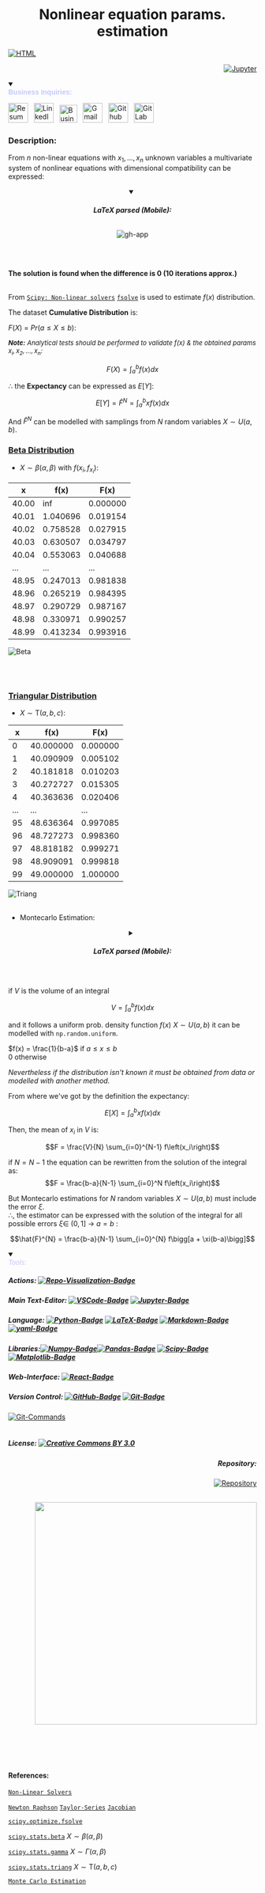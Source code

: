 <h1><div align="center"> Nonlinear equation params. estimation </div></h1>
<div align="left">

  
[![HTML](https://img.shields.io/badge/HTML-100000?style=flat&logo=html5&logoColor=red)](https://htmlpreview.github.io/?https://github.com/EstebanMqz/Non-linear-equation-Parameter-estimation/blob/main/.html/README.html)
</div>

<div align="right">
  
[![Jupyter](https://img.shields.io/badge/Notebook-000000?style=square&logo=jupyter&logoColor=orange)](https://github.com/EstebanMqz/Non-linear-equation-Parameter-estimation/blob/main/nonlinear-eq_estimation.ipynb)</div>
</div>
<Details open>

<summary> <div style="font-family: Arial, sans-serif; color: #c4c8ff"> <b>Business Inquiries:</b> </div> </summary>

[<img width="40px" height="40px" src="https://www.svgrepo.com/show/452228/html-5.svg" alt="Resume">](https://estebanmqz.github.io/EstebanMqz/) &nbsp; [<img width="40px" height="40px" src="https://img.icons8.com/?size=512&amp;id=MR3dZdlA53te&amp;format=png" alt="LinkedIn">](https://www.linkedin.com/in/estebanmqz/) &nbsp; [<img width="36px" height="36px" src="https://cdn.worldvectorlogo.com/logos/whatsapp-business-bg.svg" alt="Business">](https://tinyurl.com/Estebans-Phone) &nbsp; <a href="mailto:emarquez1895@gmail.com" style="text-decoration: none;"><img width="40px" height="40px" style="max-width: 100%; max-height: 100%;" src="https://img.icons8.com/color/452/gmail-new.png" alt="Gmail"></a> &nbsp; [<img width="40px" height="40px" style="max-width: 100%; max-height: 100%;" src="https://cdn3d.iconscout.com/3d/free/thumb/free-github-6343501-5220956.png?f=webp" alt="Github">](https://github.com/EstebanMqz) &nbsp; [<img width="40px" height="40px" style="max-width: 100%; max-height: 100%;" src="https://img.icons8.com/color/452/gitlab.png" alt="GitLab">](https://gitlab.com/EstebanMqz)
</Details></div>

### Description:
From $n$ non-linear equations with $x_{1},..., x_n$ unknown variables a multivariate system of nonlinear equations with 
dimensional compatibility can be expressed: <br>

<div align="center"> <Details open> <Summary>  

###### <b>LaTeX parsed (Mobile):</b> </Summary>

![gh-app](images/Description.jpg)

</Details></div><br><br>

<b> The solution is found when the difference is 0 (10 iterations approx.)</b>
<br><br>

From [`Scipy: Non-linear solvers`](README.md#References) [`fsolve`](README.md#References) is used to estimate $f(x)$ distribution.<br>

The dataset <b>Cumulative Distribution</b> is:


$F(X)$ = ${Pr}(a \leq  X \leq b)$:

<font size="2"><i><b>Note:</b> Analytical tests should be performed to validate $f(x)$ & the obtained params $x_i,x_2,...,x_n:$</i></font>


$$F(X) = \int_{a}^{b} f(x) dx$$ 

$\therefore$ the <b>Expectancy</b> can be expressed as $E[Y]$:

$$E [Y] = \hat{F}^{N} = \int_{a}^{b} x f(x) dx$$ 

And $\hat{F}^{N}$ can be modelled with samplings from $N$ random variables $X \sim U(a,b)$.

<h3><a href="https://en.wikipedia.org/wiki/Beta_distribution">Beta Distribution</a></h3>

+ $X\sim\beta(\alpha, \beta)$ with $f(x_{i}, f_{x_{i}}):$ <br>

|   x   |   f(x)   |   F(x)   |
|-------|---------|---------|
| 40.00 |   inf   | 0.000000|
| 40.01 | 1.040696| 0.019154|
| 40.02 | 0.758528| 0.027915|
| 40.03 | 0.630507| 0.034797|
| 40.04 | 0.553063| 0.040688|
|  ...  |   ...   |   ...   |
| 48.95 | 0.247013| 0.981838|
| 48.96 | 0.265219| 0.984395|
| 48.97 | 0.290729| 0.987167|
| 48.98 | 0.330971| 0.990257|
| 48.99 | 0.413234| 0.993916|

![Beta](images/Beta(x,a,b).png)<br><br>

<br>

<h3><a href="https://en.wikipedia.org/wiki/Triangular_distribution">Triangular Distribution</a></h3>

+ $X\sim\text{T}(a,b,c)$:

|   x   |   f(x)   |   F(x)   |
|-------|---------|---------|
|  0    | 40.000000| 0.000000|
|  1    | 40.090909| 0.005102|
|  2    | 40.181818| 0.010203|
|  3    | 40.272727| 0.015305|
|  4    | 40.363636| 0.020406|
|  ...  |   ...   |   ...   |
|  95   | 48.636364| 0.997085|
|  96   | 48.727273| 0.998360|
|  97   | 48.818182| 0.999271|
|  98   | 48.909091| 0.999818|
|  99   | 49.000000| 1.000000|

![Triang](images/Triang(x_c_a_b).png)<br><br>

+ Montecarlo Estimation:<br>

<div align="center"> <Details> <Summary>  

###### <b>LaTeX parsed (Mobile):</b> </Summary>

![gh-app](images/MC.jpg)

</Details></div>

<br>

<div class="alert alert-block alert-info">

if $V$ is the volume of an integral 

$$V = \int_{a}^{b} f(x) dx$$
   
and it follows a uniform prob. density function $f(x)$ $X \sim U(a,b)$ it can be modelled with `np.random.uniform`.<br>

$f(x) = \frac{1}{b-a}$ if $a \leq x \leq b$ <br>
$0$ otherwise

<i>Nevertheless if the distribution isn't known it must be obtained from data or modelled with another method.</i>

From where we've got by the definition the expectancy:<br>

$$E[X] = \int_{a}^{b} x f(x) dx$$

Then, the mean of $x_{i}$ in $V$ is:

$$F = \frac{V}{N} \sum_{i=0}^{N-1} f\left(x_i\right)$$

if $N = N-1$ the equation can be rewritten from the solution of the integral as:
$$F = \frac{b-a}{N-1} \sum_{i=0}^N f\left(x_i\right)$$

But Montecarlo estimations for $N$ random variables $X \sim U(a,b)$ must include the error  $\xi$.<br>
$\therefore$, the estimator can be expressed with the solution of the integral for all possible errors $\xi \in$ $(0,1]$ $\rightarrow$ $a = b$ :

$$\hat{F}^{N} = \frac{b-a}{N-1} \sum_{i=0}^{N} f\bigg[a + \xi(b-a)\bigg]$$


<Details open>
<summary> <div style="font-family: Arial, sans-serif; color: #c4c8ff"> <i>Tools:</i> </div> </summary>


##### Actions:  [![Repo-Visualization-Badge](https://img.shields.io/badge/Action-Visualization-020521?style=square&logo=github&logoColor=white)](https://githubnext.com/projects/repo-visualization)<br>
##### Main Text-Editor:  [![VSCode-Badge](https://img.shields.io/badge/VSCode-007ACC?style=square&logo=visual-studio-code&logoColor=white)](https://code.visualstudio.com/)  [![Jupyter-Badge](https://img.shields.io/badge/Jupyter-F37626?style=flat-square&logo=Jupyter&logoColor=white)](https://jupyter.org/try)<br>
##### Language:  [![Python-Badge](https://img.shields.io/badge/Python-2b6dd6.svg?style=square&logo=Python&logoColor=green)](https://www.python.org)  [![LaTeX-Badge](https://img.shields.io/badge/LaTeX-white.svg?style=square&logo=LaTeX&logoColor=008080)](https://www.latex-project.org)  [![Markdown-Badge](https://img.shields.io/badge/Markdown-000000.svg?style=square&logo=Markdown&logoColor=white)](https://www.markdownguide.org)  [![yaml-Badge](https://img.shields.io/badge/YAML-000000?style=square&logo=yaml&logoColor=red)](https://yaml.org)<br>
##### Libraries:[![Numpy-Badge](https://img.shields.io/badge/Numpy-013243?style=flat-square&logo=numpy&logoColor=white)](https://numpy.org)[![Pandas-Badge](https://img.shields.io/badge/Pandas-150458?style=square&logo=pandas&logoColor=white)](https://pandas.pydata.org)  [![Scipy-Badge](https://img.shields.io/badge/Scipy-darkblue?style=square&logo=scipy&logoColor=white)](https://www.scipy.org)  [![Matplotlib-Badge](https://img.shields.io/badge/Matplotlib-000000?style=flat-square&logo=Matplotlib&logoColor=white)](https://matplotlib.org)<br>
##### Web-Interface:&nbsp;[![React-Badge](https://img.shields.io/badge/React-61DAFB?style=flat-square&logo=react&logoColor=black)](https://create-react-app.dev)&nbsp;<br>
##### Version Control:&nbsp;[![GitHub-Badge](https://img.shields.io/badge/GitHub-100000?style=flat-square&logo=github&logoColor=white)](https://github.com)&nbsp;[![Git-Badge](https://img.shields.io/badge/Git-F05032.svg?style=flat-square&logo=Git&logoColor=white)](https://git-scm.com)<br>
[![Git-Commands](https://img.shields.io/badge/Git%20Commands-gray?style=flat-square&logo=git&logoColor=white)](https://github.com/EstebanMqz/Git-Commands)<br><br>

##### License:&nbsp;[![Creative Commons BY 3.0](https://img.shields.io/badge/License-CC%20BY%203.0-yellow.svg?style=flat-square)](https://creativecommons.org/licenses/by/3.0/)<br>
</Details>
<div align="right">

##### Repository: 

[![Repository](https://img.shields.io/badge/Repository-Visualization-0089D6?style=square&logo=microsoft-azure&logoColor=white)](https://mango-dune-07a8b7110.1.azurestaticapps.net/?repo=EstebanMqz%2FNon-linear-eq-parameter-estimation-Samplings) 

<img src="images/diagram.svg" width="450"><br><br><br><br></div>
---
#### References: 

[`Non-Linear Solvers`](https://docs.scipy.org/doc/scipy/reference/optimize.html#id3)


[`Newton Raphson`](https://en.wikipedia.org/wiki/Newton%27s_method) [`Taylor-Series`](https://en.wikipedia.org/wiki/Taylor_series) [`Jacobian`](https://en.wikipedia.org/wiki/Jacobian_matrix_and_determinant)

[`scipy.optimize.fsolve`](https://docs.scipy.org/doc/scipy/reference/generated/scipy.optimize.fsolve.html)<br>

[`scipy.stats.beta`](https://docs.scipy.org/doc/scipy/reference/generated/scipy.stats.beta.html) $X\sim\beta(\alpha, \beta)$ <br>

[`scipy.stats.gamma`](https://docs.scipy.org/doc/scipy/reference/generated/scipy.stats.gamma.html)
$X\sim\Gamma(\alpha, \beta)$ <br>

[`scipy.stats.triang`](https://docs.scipy.org/doc/scipy/reference/generated/scipy.stats.triang.html)
$X\sim\text{T}(a,b,c)$ 

[`Monte Carlo Estimation`](https://phyusdb.files.wordpress.com/2013/03/monte-carlo-methods-second-revised-and-enlarged-edition.pdf)



